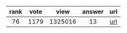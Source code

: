 
| rank | vote | view | answer | url |
|:-:|:-:|:-:|:-:|:-:|
|76|1179|1325016|13| [url](http://stackoverflow.com/questions/332289/how-do-you-change-the-size-of-figures-drawn-with-matplotlib) |
